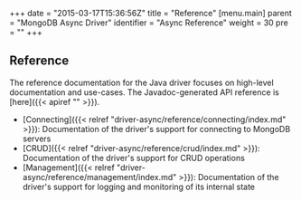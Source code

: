 +++
date = "2015-03-17T15:36:56Z"
title = "Reference"
[menu.main]
  parent = "MongoDB Async Driver"
  identifier = "Async Reference"
  weight = 30
  pre = "<i class='fa fa-book'></i>"
+++

## Reference

The reference documentation for the Java driver focuses on high-level documentation and use-cases. The Javadoc-generated API reference is
[here]({{< apiref "" >}}).    

- [Connecting]({{< relref "driver-async/reference/connecting/index.md" >}}): Documentation of the driver's support for connecting to MongoDB servers
- [CRUD]({{< relref "driver-async/reference/crud/index.md" >}}): Documentation of the driver's support for CRUD operations
- [Management]({{< relref "driver-async/reference/management/index.md" >}}): Documentation of the driver's support for logging and monitoring of its 
internal state

